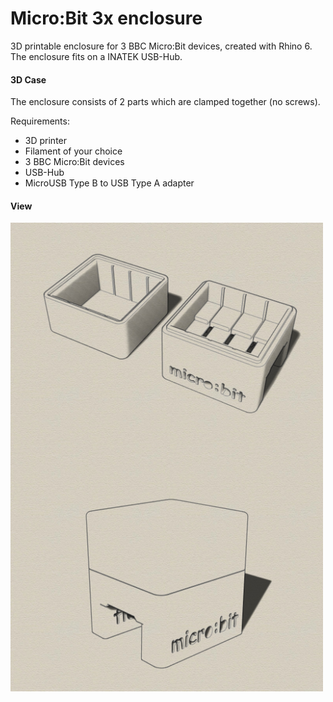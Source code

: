 # Micro:Bit 3x enclosure
3D printable enclosure for 3 BBC Micro:Bit devices, created with Rhino 6.
The enclosure fits on a INATEK USB-Hub.

#### 3D Case
The enclosure consists of 2 parts which are clamped together (no screws). 

Requirements:
* 3D printer 
* Filament of your choice
* 3 BBC Micro:Bit devices
* USB-Hub
* MicroUSB Type B to USB Type A adapter

#### View
<img src="iso1.jpg" width="500" align="center"> 
<img src="iso2.jpg" width="500" align="center"> 
